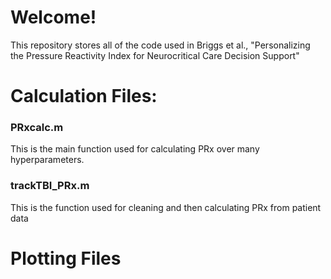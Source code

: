 # Welcome!
This repository stores all of the code used in Briggs et al., "Personalizing the Pressure Reactivity Index for Neurocritical Care Decision Support"

# Calculation Files:
### PRxcalc.m
This is the main function used for calculating PRx over many hyperparameters.
### trackTBI_PRx.m
This is the function used for cleaning and then calculating PRx from patient data

#


# Plotting Files